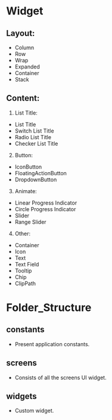 # Widget
## Layout:
- Column
- Row
- Wrap
- Expanded
- Container
- Stack

## Content:
1. List Title:
- List Title
- Switch List Title
- Radio List Title
- Checker List Title
2. Button:
- IconButton
- FloatingActionButton
- DropdownButton
3. Animate:
- Linear Progress Indicator
- Circle Progress Indicator
- Slider
- Range Slider
4. Other:
- Container
- Icon
- Text
- Text Field
- Tooltip
- Chip
- ClipPath

# Folder_Structure

## constants
- Present application constants.

## screens
- Consists of all the screens UI widget.

## widgets
- Custom widget.